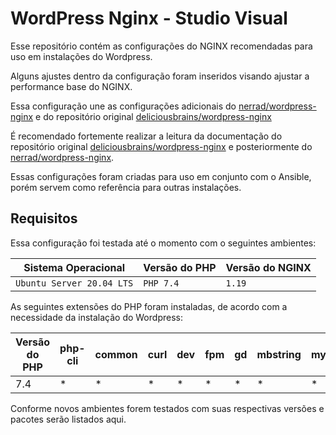 # WordPress Nginx - Studio Visual

Esse repositório contém as configurações do NGINX recomendadas para uso em instalações do Wordpress.

Alguns ajustes dentro da configuração foram inseridos visando ajustar a performance base do NGINX.

Essa configuração une as configurações adicionais do [nerrad/wordpress-nginx](https://github.com/nerrad/wordpress-nginx/tree/test-merge-le-phpup) e do repositório original [deliciousbrains/wordpress-nginx](https://github.com/deliciousbrains/wordpress-nginx)

É recomendado fortemente realizar a leitura da documentação do repositório original [deliciousbrains/wordpress-nginx](https://github.com/deliciousbrains/wordpress-nginx) e posteriormente do [nerrad/wordpress-nginx](https://github.com/nerrad/wordpress-nginx/tree/test-merge-le-phpup).

Essas configurações foram criadas para uso em conjunto com o Ansible, porém servem como referência para outras instalações.

## Requisitos

Essa configuração foi testada até o momento com o seguintes ambientes:

| Sistema Operacional       | Versão do PHP | Versão do NGINX |
|---------------------------|---------------|-----------------|
| `Ubuntu Server 20.04 LTS` | `PHP 7.4`     | `1.19`          |

As seguintes extensões do PHP foram instaladas, de acordo com a necessidade da instalação do Wordpress:

| Versão do PHP | php-cli | common | curl | dev | fpm | gd | mbstring | mysql | opcache | xml | xmlrpc | zip | imagick |
|---------------|---------|--------|------|-----|-----|----|----------|-------|---------|-----|--------|-----|---------|
| 7.4           | *       | *      | *    | *   | *   | *  | *        | *     | *       | *   | *      | *   | *       |

Conforme novos ambientes forem testados com suas respectivas versões e pacotes serão listados aqui.